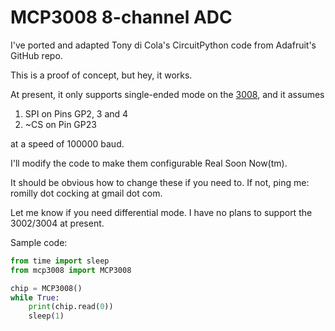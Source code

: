 # MCP3008 8-channel ADC

I've ported and adapted Tony di Cola's CircuitPython code from Adafruit's GitHub repo.


This is a proof of concept, but hey, it works.

At present, it only supports single-ended mode on the [3008](https://www.adafruit.com/product/856), and it assumes
1. SPI on Pins GP2, 3 and 4
1. ~CS on Pin GP23

at a speed of 100000 baud.

I'll modify the code to make them configurable Real Soon Now(tm).

It should be obvious how to change these if you need to. If not, ping me:
romilly dot cocking at gmail dot com. 

Let me know if you need differential mode. I have no plans to support the 3002/3004 at present.

Sample code:

```python
from time import sleep
from mcp3008 import MCP3008

chip = MCP3008() 
while True:
    print(chip.read(0))
    sleep(1)
```
    